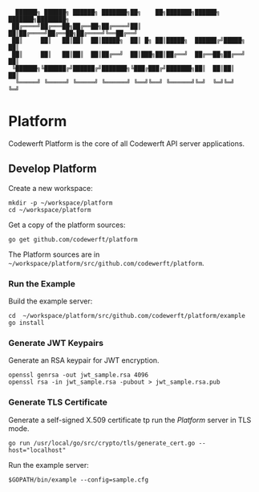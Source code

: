 ```
  ██████╗ ██████╗ ██████╗ ███████╗██╗    ██╗███████╗██████╗ ███████╗████████╗
 ██╔════╝██╔═══██╗██╔══██╗██╔════╝██║    ██║██╔════╝██╔══██╗██╔════╝╚══██╔══╝
 ██║     ██║   ██║██║  ██║█████╗  ██║ █╗ ██║█████╗  ██████╔╝█████╗     ██║
 ██║     ██║   ██║██║  ██║██╔══╝  ██║███╗██║██╔══╝  ██╔══██╗██╔══╝     ██║
 ╚██████╗╚██████╔╝██████╔╝███████╗╚███╔███╔╝███████╗██║  ██║██║        ██║
  ╚═════╝ ╚═════╝ ╚═════╝ ╚══════╝ ╚══╝╚══╝ ╚══════╝╚═╝  ╚═╝╚═╝        ╚═╝
```

# Platform
Codewerft Platform is the core of all Codewerft API server applications.


## Develop Platform

Create a new workspace:

```
mkdir -p ~/workspace/platform
cd ~/workspace/platform
```

Get a copy of the platform sources:

```
go get github.com/codewerft/platform
```

The Platform sources are in ` ~/workspace/platform/src/github.com/codewerft/platform`.

### Run the Example

Build the example server:

```
cd  ~/workspace/platform/src/github.com/codewerft/platform/example
go install
```

### Generate JWT Keypairs

Generate an RSA keypair for JWT encryption.

```
openssl genrsa -out jwt_sample.rsa 4096
openssl rsa -in jwt_sample.rsa -pubout > jwt_sample.rsa.pub
```

### Generate TLS Certificate

Generate a self-signed X.509 certificate tp run the _Platform_ server in TLS mode.

```
go run /usr/local/go/src/crypto/tls/generate_cert.go --host="localhost"
```

Run the example server:

```
$GOPATH/bin/example --config=sample.cfg
```